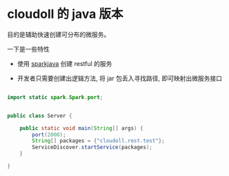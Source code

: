 # cloudoll 的 java 版本

目的是辅助快速创建可分布的微服务。

一下是一些特性

* 使用 [sparkjava](http://sparkjava.com/) 创建 restful 的服务

* 开发者只需要创建出逻辑方法, 将 jar 包丢入寻找路径, 即可映射出微服务接口

```java

import static spark.Spark.port;


public class Server {

    public static void main(String[] args) {
        port(2000);
        String[] packages = {"cloudoll.rest.test"};
        ServiceDiscover.startService(packages);
    }

}

```